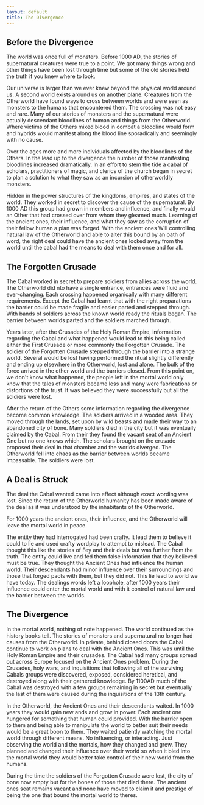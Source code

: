```yaml
---
layout: default
title: The Divergence
---
```


## Before the Divergence

The world was once full of monsters. Before 1000 AD, the stories of supernatural creatures were true to a point. We got many things wrong and other things have been lost through time but some of the old stories held the truth if you knew where to look.

Our universe is larger than we ever knew beyond the physical world around us. A second world exists around us on another plane. Creatures from the Otherworld have found ways to cross between worlds and were seen as monsters to the humans that encountered them. The crossing was not easy and rare. Many of our stories of monsters and the supernatural were actually descendant bloodlines of human and things from the Otherworld. Where victims of the Others mixed blood in combat a bloodline would form and hybrids would manifest along the blood line sporadically and seemingly with no cause.

Over the ages more and more individuals affected by the bloodlines of the Others. In the lead up to the divergence the number of those manifesting bloodlines increased dramatically. In an effort to stem the tide a cabal of scholars, practitioners of magic, and clerics of the church began in secret to plan a solution to what they saw as an incursion of otherworldly monsters.

Hidden in the power structures of the kingdoms, empires, and states of the world. They worked in secret to discover the cause of the supernatural. By 1000 AD this group had grown in members and influence, and finally would an Other that had crossed over from whom they gleamed much. Learning of the ancient ones, their influence, and what they saw as the corruption of their fellow human a plan was forged. With the ancient ones Will controlling natural law of the Otherworld and able to alter this bound by an oath of word, the right deal could have the ancient ones locked away from the world until the cabal had the means to deal with them once and for all.

## The Forgotten Crusade
The Cabal worked in secret to prepare soldiers from allies across the world. The Otherworld did nto have a single entrance, entrances were fluid and ever-changing. Each crossing happened organically with many different requirements. Except the Cabal had learnt that with the right preparations the barrier could be made fragile and easier parted and stepped through. With bands of soldiers across the known world ready the rituals began. The barrier between worlds parted and the soldiers marched through.

Years later, after the Crusades of the Holy Roman Empire, information regarding the Cabal and what happened would lead to this being called either the First Crusade or more commonly the Forgotten Crusade. The soldier of the Forgotten Crusade stepped through the barrier into a strange world. Several would be lost having performed the ritual slightly differently and ending up elsewhere in the Otherworld, lost and alone. The bulk of the force arrived in the other world and the barriers closed. From this point on, we don't know what happened, the people left in the mortal world only know that the tales of monsters became less and many were fabrications or distortions of the trust. It was believed they were successfully but all the soldiers were lost.

After the return of the Others some information regarding the divergence become common knowledge. The soldiers arrived in a wooded area. They moved through the lands, set upon by wild beasts and made their way to an abandoned city of bone. Many soldiers died in the city but it was eventually claimed by the Cabal. From their they found the vacant seat of an Ancient One but no one knows which. The scholars brought on the crusade proposed their deal in that chamber and the worlds diverged. The Otherworld fell into chaos as the barrier between worlds became impassable. The soldiers were lost.

## A Deal is Struck
The deal the Cabal wanted came into effect although exact wording was lost. Since the return of the Otherworld humanity has been made aware of the deal as it was understood by the inhabitants of the Otherworld.

For 1000 years the ancient ones, their influence, and the Otherworld will leave the mortal world in peace.

The entity they had interrogated had been crafty. It lead them to believe it could to lie and used crafty wordplay to attempt to mislead. The Cabal thought this like the stories of Fey and their deals but was further from the truth. The entity could live and fed them false information that they believed must be true. They thought the Ancient Ones had influence the human world. Their descendants had minor influence over their surroundings and those that forged pacts with them, but they did not. This lie lead to world we have today. The dealings words left a loophole, after 1000 years their influence could enter the mortal world and with it control of natural law and the barrier between the worlds.

## The Divergence
In the mortal world, nothing of note happened. The world continued as the history books tell. The stories of monsters and supernatural no longer had causes from the Otherworld. In private, behind closed doors the Cabal continue to work on plans to deal with the Ancient Ones. This was until the Holy Roman Empire and their crusades. The Cabal had many groups spread out across Europe focused on the Ancient Ones problem. During the Crusades, holy wars, and inquisitions that following all of the surviving Cabals groups were discovered, exposed, considered heretical, and destroyed along with their gathered knowledge. By 1100AD much of the Cabal was destroyed with a few groups remaining in secret but eventually the last of them were caused during the inquisitions of the 13th century.

In the Otherworld, the Ancient Ones and their descendants waited. In 1000 years they would gain new ands and grow in power. Each ancient one hungered for something that human could provided. With the barrier open to them and being able to manipulate the world to better suit their needs would be a great boon to them. They waited patiently watching the mortal world through different means. No influencing, or interacting. Just observing the world and the mortals, how they changed and grew. They planned and changed their influence over their world so when it bled into the mortal world they would better take control of their new world from the humans.

During the time the soldiers of the Forgotten Crusade were lost, the city of bone now empty but for the bones of those that died there. The ancient ones seat remains vacant and none have moved to claim it and prestige of being the one that bound the mortal world to theres.